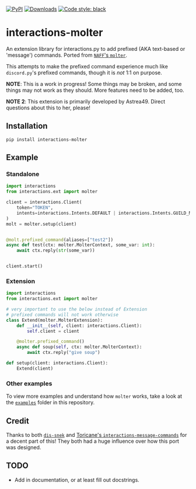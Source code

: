 [![PyPI](https://img.shields.io/pypi/v/interactions-molter)](https://pypi.org/project/interactions-molter/)
[![Downloads](https://static.pepy.tech/personalized-badge/interactions-molter?period=total&units=abbreviation&left_color=grey&right_color=green&left_text=pip%20installs)](https://pepy.tech/project/interactions-molter)
[![Code style: black](https://img.shields.io/badge/code%20style-black-000000.svg)](https://github.com/psf/black)

# interactions-molter
An extension library for interactions.py to add prefixed (AKA text-based or 'message') commands. Ported from [`NAFF`'s `molter`](https://github.com/NAFTeam/molter).

This attempts to make the prefixed command experience much like `discord.py`'s prefixed commands, though it is *not* 1:1 on purpose.

**NOTE**: This is a work in progress! Some things may be broken, and some things may not work as they should. More features need to be added, too.

**NOTE 2**: This extension is primarily developed by Astrea49. Direct questions about this to her, please!

## Installation

```
pip install interactions-molter
```

## Example

### Standalone

```python
import interactions
from interactions.ext import molter

client = interactions.Client(
    token="TOKEN",
    intents=interactions.Intents.DEFAULT | interactions.Intents.GUILD_MESSAGE_CONTENT,
)
molt = molter.setup(client)


@molt.prefixed_command(aliases=["test2"])
async def test(ctx: molter.MolterContext, some_var: int):
    await ctx.reply(str(some_var))


client.start()
```

### Extension

```python
import interactions
from interactions.ext import molter

# very important to use the below instead of Extension
# prefixed commands will not work otherwise
class Extend(molter.MolterExtension):
    def __init__(self, client: interactions.Client):
        self.client = client

    @molter.prefixed_command()
    async def soup(self, ctx: molter.MolterContext):
        await ctx.reply("give soup")

def setup(client: interactions.Client):
    Extend(client)
```

### Other examples

To view more examples and understand how `molter` works, take a look at the [`examples`](https://github.com/interactions-py/molter/tree/main/examples) folder in this repository.

## Credit

Thanks to both [`dis-snek`](https://github.com/Discord-Snake-Pit/Dis-Snek) and [Toricane's `interactions-message-commands`](https://github.com/Toricane/interactions-message-commands) for a decent part of this! They both had a huge influence over how this port was designed.

## TODO
- Add in documentation, or at least fill out docstrings.
